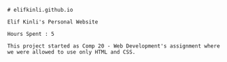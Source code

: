 	# elifkinli.github.io

	Elif Kinli's Personal Website 

	Hours Spent : 5 

	This project started as Comp 20 - Web Development's assignment where we were allowed to use only HTML and CSS. 




